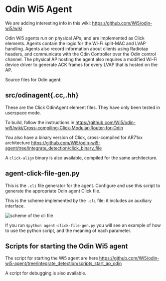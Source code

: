 Odin Wi5 Agent
==============

We are adding interesting info in this wiki: https://github.com/Wi5/odin-wi5/wiki

Odin Wi5 agents run on physical APs, and are implemented as Click elements. Agents contain the logic for the Wi-Fi split-MAC and LVAP handling. Agents also record information about clients using Radiotap headers, and communicate with the Odin Controller over the Odin control channel. The physical AP hosting the agent also requires a modified Wi-Fi device driver to generate ACK frames for every LVAP that is hosted on the AP.


Source files for Odin agent:

src/odinagent{.cc,.hh}
----------------------

These are the Click OdinAgent element files. They have only been tested in userspace mode.

To build, follow the instructions in https://github.com/Wi5/odin-wi5/wiki/Cross-compiling-Click-Modular-Router-for-Odin

You also have a binary version of Click, cross-compiled for AR71xx architecture https://github.com/Wi5/odin-wi5-agent/tree/integrate_detection/click_binary_file

A `click-align` binary is also available, compiled for the same architecture.


agent-click-file-gen.py
-----------------------

This is the `.cli` file generator for the agent. Configure and use this script
to generate the appropriate Odin agent Click file.

This is the scheme implemented by the `.cli` file: it includes an auxiliary interface.

![scheme of the cli file](https://github.com/Wi5/odin-wi5/blob/master/pictures/diagram_Odin_Click_agent_2ifaces.png)

If you run `$python agent-click-file-gen.py` you will see an example of how to use the python script, and the meaning of each parameter.


Scripts for starting the Odin Wi5 agent
---------------------------------------

The script for starting the Wi5 agent are here https://github.com/Wi5/odin-wi5-agent/tree/integrate_detection/scripts_start_ap_odin

A script for debugging is also available.
